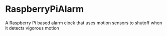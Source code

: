 RaspberryPiAlarm
================

A Raspberry Pi based alarm clock that uses motion sensors to shutoff when it detects vigorous motion
